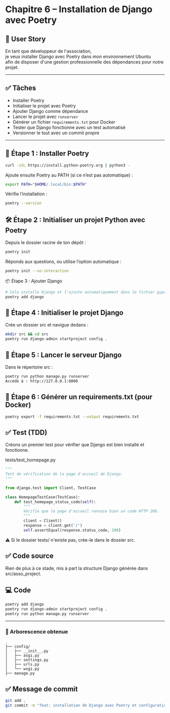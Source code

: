 # Chapitre 6 – Installation de Django avec Poetry

## 🎯 User Story

En tant que développeur de l'association,  
je veux installer Django avec Poetry dans mon environnement Ubuntu  
afin de disposer d'une gestion professionnelle des dépendances pour notre projet.

---

## ✅ Tâches

- Installer Poetry
- Initialiser le projet avec Poetry
- Ajouter Django comme dépendance
- Lancer le projet avec `runserver`
- Générer un fichier `requirements.txt` pour Docker
- Tester que Django fonctionne avec un test automatisé
- Versionner le tout avec un commit propre

---

## 🔧 Étape 1 : Installer Poetry

```bash
curl -sSL https://install.python-poetry.org | python3 -
```

Ajoute ensuite Poetry au PATH (si ce n’est pas automatique) :
```bash
export PATH="$HOME/.local/bin:$PATH"
```

Vérifie l’installation :
```bash
poetry --version
```

## 🛠 Étape 2 : Initialiser un projet Python avec Poetry
Depuis le dossier racine de ton dépôt :

```bash
poetry init
```

Réponds aux questions, ou utilise l’option automatique :
```bash
poetry init --no-interaction
```

📦 Étape 3 : Ajouter Django
```bash
# Cela installe Django et l’ajoute automatiquement dans le fichier pyproject.toml.
poetry add django
```

## 🔨 Étape 4 : Initialiser le projet Django
Crée un dossier src et navigue dedans :

```bash
mkdir src && cd src
poetry run django-admin startproject config .
```
## 🚀 Étape 5 : Lancer le serveur Django
Dans le répertoire src :

```bash
poetry run python manage.py runserver
Accède à : http://127.0.0.1:8000
```
## 📄 Étape 6 : Générer un requirements.txt (pour Docker)
```bash
poetry export -f requirements.txt --output requirements.txt
```

## ✅ Test (TDD)
Créons un premier test pour vérifier que Django est bien installé et fonctionne.

tests/test_homepage.py

```python
"""
Test de vérification de la page d'accueil de Django.
"""

from django.test import Client, TestCase

class HomepageTestCase(TestCase):
    def test_homepage_status_code(self):
        """
        Vérifie que la page d'accueil renvoie bien un code HTTP 200.
        """
        client = Client()
        response = client.get('/')
        self.assertEqual(response.status_code, 200)
```
⚠️ Si le dossier tests/ n'existe pas, crée-le dans le dossier src.

## ✅ Code source
Rien de plus à ce stade, mis à part la structure Django générée dans src/asso_project.

## 💻 Code

```bash
poetry add django
poetry run django-admin startproject config .
poetry run python manage.py runserver
```

---

### 📂 Arborescence obtenue

```
.
├── config/
│   ├── __init__.py
│   ├── asgi.py
│   ├── settings.py
│   ├── urls.py
│   └── wsgi.py
├── manage.py
```

## ✅ Message de commit
```bash
git add .
git commit -m "feat: installation de Django avec Poetry et configuration initiale du projet"
```